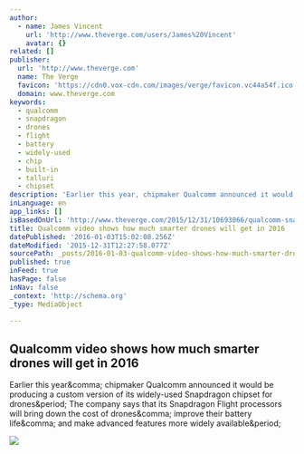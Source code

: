 ```yaml
---
author:
  - name: James Vincent
    url: 'http://www.theverge.com/users/James%20Vincent'
    avatar: {}
related: []
publisher:
  url: 'http://www.theverge.com'
  name: The Verge
  favicon: 'https://cdn0.vox-cdn.com/images/verge/favicon.vc44a54f.ico'
  domain: www.theverge.com
keywords:
  - qualcomm
  - snapdragon
  - drones
  - flight
  - battery
  - widely-used
  - chip
  - built-in
  - talluri
  - chipset
description: 'Earlier this year, chipmaker Qualcomm announced it would be producing a custom version of its widely-used Snapdragon chipset for drones. The company says that its Snapdragon Flight processors will bring down the cost of drones, improve their battery life, and make advanced features more widely available.'
inLanguage: en
app_links: []
isBasedOnUrl: 'http://www.theverge.com/2015/12/31/10693066/qualcomm-snapdragon-flight-preview'
title: Qualcomm video shows how much smarter drones will get in 2016
datePublished: '2016-01-03T15:02:08.256Z'
dateModified: '2015-12-31T12:27:58.077Z'
sourcePath: _posts/2016-01-03-qualcomm-video-shows-how-much-smarter-drones-will-get-in-201.md
published: true
inFeed: true
hasPage: false
inNav: false
_context: 'http://schema.org'
_type: MediaObject

---
```

<article style=""><h1>Qualcomm video shows how much smarter drones will get in 2016</h1><p>Earlier this year&amp;comma; chipmaker Qualcomm announced it would be producing a custom version of its widely-used Snapdragon chipset for drones&amp;period; The company says that its Snapdragon Flight processors will bring down the cost of drones&amp;comma; improve their battery life&amp;comma; and make advanced features more widely available&amp;period;</p><img src="https://cdn2.vox-cdn.com/thumbor/qZAkgFc_ALNaelNhjrxcDH5FPTM=/0x0:660x371/1600x900/cdn0.vox-cdn.com/uploads/chorus_image/image/48470513/snapdragon_flight.0.0.gif" /></article>
